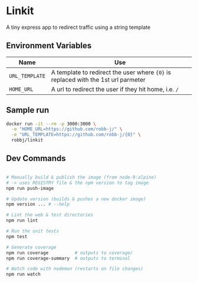 # Linkit

A tiny express app to redirect traffic using a string template

## Environment Variables

| Name           | Use |
| -------------- | --- |
| `URL_TEMPLATE` | A template to redirect the user where `{0}` is replaced with the 1st url parmeter |
| `HOME_URL`     | A url to redirect the user if they hit home, i.e. `/` |

## Sample run

```bash
docker run -it --rm -p 3000:3000 \
  -e "HOME_URL=https://github.com/robb-j/" \
  -e "URL_TEMPLATE=https://github.com/robb-j/{0}" \
  robbj/linkit
```

## Dev Commands

```bash

# Manually build & publish the image (from node-9:alpine)
# -> uses REGISTRY file & the npm version to tag image
npm run push-image

# Update version (builds & pushes a new docker image)
npm version ... # --help

# Lint the web & test directories
npm run lint

# Run the unit tests
npm test

# Generate coverage
npm run coverage          # outputs to coverage/
npm run coverage-summary  # outputs to terminal

# Watch code with nodemon (restarts on file changes)
npm run watch

```
